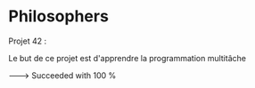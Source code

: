 # Philosophers

Projet 42 :

Le but de ce projet est d'apprendre la programmation multitâche

---> Succeeded with 100 %
